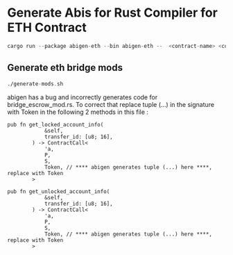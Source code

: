 # Generate Abis for Rust Compiler for ETH Contract

```asm
cargo run --package abigen-eth --bin abigen-eth --  <contract-name> <contract-abi.json> [contract-abi.rs]
```

## Generate eth bridge mods
```asm
./generate-mods.sh
```

abigen has a bug and incorrectly generates code for bridge_escrow_mod.rs. To correct that replace tuple (...) in the signature with Token in the following 2 methods in this file :
```
pub fn get_locked_account_info(
            &self,
            transfer_id: [u8; 16],
        ) -> ContractCall<
            'a,
            P,
            S,
            Token, // **** abigen generates tuple (...) here ****, replace with Token
        > 
        
pub fn get_unlocked_account_info(
            &self,
            transfer_id: [u8; 16],
        ) -> ContractCall<
            'a,
            P,
            S,
            Token, // **** abigen generates tuple (...) here ****, replace with Token
        > 
```